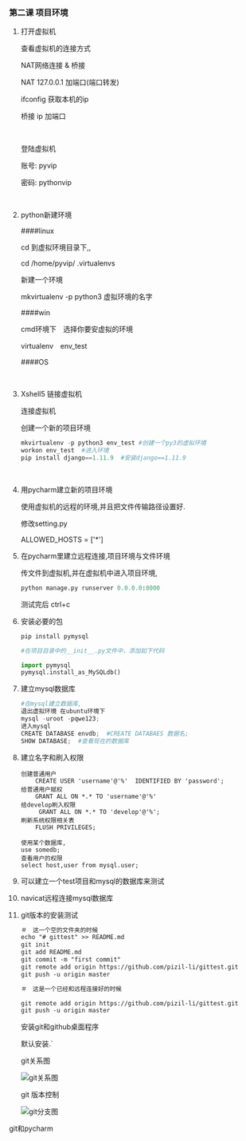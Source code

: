 ### 第二课 项目环境

1. 打开虚拟机

   查看虚拟机的连接方式

   NAT网络连接  &  桥接

   NAT 127.0.0.1 加端口(端口转发)

   ifconfig  获取本机的ip

   桥接 ip 加端口

   ​

   登陆虚拟机

   账号: pyvip

   密码: pythonvip

   ​

2. python新建环境

   ####linux 

   cd 到虚拟环境目录下,,

   cd /home/pyvip/ .virtualenvs

   新建一个环境

   mkvirtualenv  -p python3  虚拟环境的名字

   ####win 

    cmd环境下　选择你要安虚拟的环境

   virtualenv　env_test

   ####OS

   ​

3. Xshell5 链接虚拟机

   连接虚拟机

   创建一个新的项目环境

   ```python
   mkvirtualenv -p python3 env_test #创建一个py3的虚拟环境
   workon env_test  #进入环境
   pip install django==1.11.9  #安装django==1.11.9
   ```

   ​

4. 用pycharm建立新的项目环境

   使用虚拟机的远程的环境,并且把文件传输路径设置好.

   修改setting.py 

   ALLOWED_HOSTS = ['*']

5. 在pycharm里建立远程连接,项目环境与文件环境

   传文件到虚拟机,并在虚拟机中进入项目环境,

   ```python
   python manage.py runserver 0.0.0.0:8000
   ```

   测试完后 ctrl+c 

6. 安装必要的包

   ```python
   pip install pymysql

   #在项目目录中的__init__.py文件中，添加如下代码

   import pymysql
   pymysql.install_as_MySQLdb()
   ```

7. 建立mysql数据库

   ```python
   #在mysql建立数据库,
   退出虚拟环境 在ubuntu环境下
   mysql -uroot -pqwe123;
   进入mysql
   CREATE DATABASE envdb;  #CREATE DATABAES 数据名;
   SHOW DATABASE;  #查看现在的数据库 
   ```

8. 建立名字和刷入权限

   ```
   创建普通用户
       CREATE USER 'username'@'%'  IDENTIFIED BY 'password';
   给普通用户赋权
       GRANT ALL ON *.* TO 'username'@'%'
   给develop刷入权限
        GRANT ALL ON *.* TO 'develop'@'%';
   刷新系统权限相关表
       FLUSH PRIVILEGES;
       
   使用某个数据库,
   use somedb;
   查看用户的权限
   select host,user from mysql.user;
   ```

9. 可以建立一个test项目和mysql的数据库来测试 

10. navicat远程连接mysql数据库

11. git版本的安装测试

    ```html
    ＃　这一个空的文件夹的时候 
    echo "# gittest" >> README.md
    git init
    git add README.md
    git commit -m "first commit"
    git remote add origin https://github.com/pizil-li/gittest.git
    git push -u origin master

    ＃　这是一个已经和远程连接好的时候

    git remote add origin https://github.com/pizil-li/gittest.git
    git push -u origin master
    ```

    安装git和github桌面程序

    默认安装.`

      git关系图

    ![git关系图](G:\潭州教育\Django项目\第二节课\图片资料\git关系图.jpg)

    git 版本控制

    ![git分支图](G:\潭州教育\Django项目\第二节课\图片资料\git分支图.jpg)





git和pycharm



